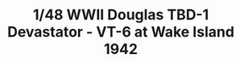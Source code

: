 ---
layout: product
title: "1/48 WWII Douglas  TBD-1 Devastator - VT-6 at Wake Island 1942"
price: "7300" 
desc: "Maketa"
img_path: "/assets/img/GWH04809.jpg"
brand: "N/A"
available: false
special_offer: false
new: false
soon: false
cat: "010000"
subcat: "010900"
subsubcat: "0N/A"
sifra: "GWH04809"
---
